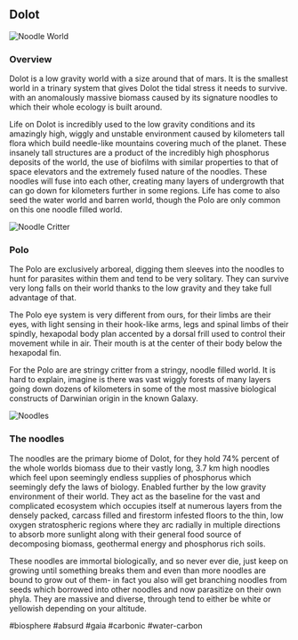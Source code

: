 ## Dolot

![Noodle World](/Stellar_Abyss_Setting_Bible/Photo_Directory/Dolot.png "Noodle World")

### Overview

Dolot is a low gravity world with a size around that of mars.  It is the smallest world in a trinary system that gives Dolot the tidal stress it needs to survive. with an anomalously massive biomass caused by its signature noodles to which their whole ecology is built around.

Life on Dolot is incredibly used to the low gravity conditions and its amazingly high, wiggly and unstable environment caused by kilometers tall flora which build needle-like mountains covering much of the planet.  These insanely tall structures are a product of the incredibly high phosphorus deposits of the world, the use of biofilms with similar properties to that of space elevators and the extremely fused nature of the noodles.  These noodles will fuse into each other, creating many layers of undergrowth that can go down for kilometers further in some regions.  Life has come to also seed the water world and barren world, though the Polo are only common on this one noodle filled world.

![Noodle Critter](/Stellar_Abyss_Setting_Bible/Photo_Directory/Polo.png "Noodle Critter")

### Polo

The Polo are exclusively arboreal, digging them sleeves into the noodles to hunt for parasites within them and tend to be very solitary.  They can survive very long falls on their world thanks to the low gravity and they take full advantage of that.

The Polo eye system is very different from ours, for their limbs are their eyes, with light sensing in their hook-like arms, legs and spinal limbs of their spindly, hexapodal body plan accented by a dorsal frill used to control their movement while in air.  Their mouth is at the center of their body below the hexapodal fin.

For the Polo are are stringy critter from a stringy, noodle filled world.  It is hard to explain, imagine is there was vast wiggly forests of many layers going down dozens of kilometers in some of the most massive biological constructs of Darwinian origin in the known Galaxy.

![Noodles](/Stellar_Abyss_Setting_Bible/Photo_Directory/Noodles.png "Noodles")

### The noodles

The noodles are the primary biome of Dolot, for they hold 74% percent of the whole worlds biomass due to their vastly long, 3.7 km high noodles which feel upon seemingly endless supplies of phosphorus which seemingly defy the laws of biology.  Enabled further by the low gravity environment of their world.  They act as the baseline for the vast and complicated ecosystem which occupies itself at numerous layers from the densely packed, carcass filled and firestorm infested floors to the thin, low oxygen stratospheric regions where they arc radially in multiple directions to absorb more sunlight along with their general food source of decomposing biomass, geothermal energy and phosphorus rich soils.  

These noodles are immortal biologically, and so never ever die, just keep on growing until something breaks them and even than more noodles are bound to grow out of them- in fact you also will get branching noodles from seeds which borrowed into other noodles and now parasitize on their own phyla.  They are massive and diverse, through tend to either be white or yellowish depending on your altitude.

#biosphere 
#absurd 
#gaia
#carbonic 
#water-carbon 
